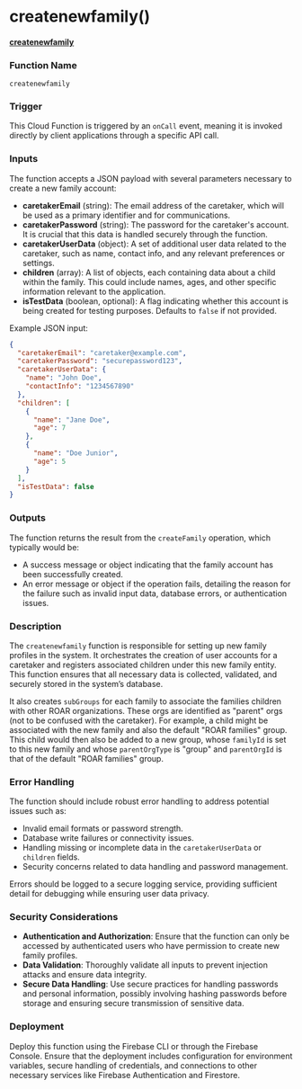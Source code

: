 # createnewfamily()

#### [createnewfamily](https://github.com/yeatmanlab/roar-firebase-functions/blob/e784650492722d24069aa9b0704d1873ea5dafee/gse-roar-admin/functions/src/index.ts#L171)

### Function Name
`createnewfamily`

### Trigger
This Cloud Function is triggered by an `onCall` event, meaning it is invoked directly by client applications through a specific API call.

### Inputs
The function accepts a JSON payload with several parameters necessary to create a new family account:
- **caretakerEmail** (string): The email address of the caretaker, which will be used as a primary identifier and for communications.
- **caretakerPassword** (string): The password for the caretaker's account. It is crucial that this data is handled securely through the function.
- **caretakerUserData** (object): A set of additional user data related to the caretaker, such as name, contact info, and any relevant preferences or settings.
- **children** (array): A list of objects, each containing data about a child within the family. This could include names, ages, and other specific information relevant to the application.
- **isTestData** (boolean, optional): A flag indicating whether this account is being created for testing purposes. Defaults to `false` if not provided.

Example JSON input:
```json
{
  "caretakerEmail": "caretaker@example.com",
  "caretakerPassword": "securepassword123",
  "caretakerUserData": {
    "name": "John Doe",
    "contactInfo": "1234567890"
  },
  "children": [
    {
      "name": "Jane Doe",
      "age": 7
    },
    {
      "name": "Doe Junior",
      "age": 5
    }
  ],
  "isTestData": false
}
```

### Outputs
The function returns the result from the `createFamily` operation, which typically would be:
- A success message or object indicating that the family account has been successfully created.
- An error message or object if the operation fails, detailing the reason for the failure such as invalid input data, database errors, or authentication issues.

### Description
The `createnewfamily` function is responsible for setting up new family profiles in the system. It orchestrates the creation of user accounts for a caretaker and registers associated children under this new family entity. This function ensures that all necessary data is collected, validated, and securely stored in the system’s database.

It also creates `subGroups` for each family to associate the families children with other ROAR organizations. These orgs are identified as "parent" orgs (not to be confused with the caretaker). For example, a child might be associated with the new family and also the default "ROAR families" group. This child would then also be added to a new group, whose `familyId` is set to this new family and whose `parentOrgType` is "group" and `parentOrgId` is that of the default "ROAR families" group.

### Error Handling
The function should include robust error handling to address potential issues such as:
- Invalid email formats or password strength.
- Database write failures or connectivity issues.
- Handling missing or incomplete data in the `caretakerUserData` or `children` fields.
- Security concerns related to data handling and password management.

Errors should be logged to a secure logging service, providing sufficient detail for debugging while ensuring user data privacy.

### Security Considerations
- **Authentication and Authorization**: Ensure that the function can only be accessed by authenticated users who have permission to create new family profiles.
- **Data Validation**: Thoroughly validate all inputs to prevent injection attacks and ensure data integrity.
- **Secure Data Handling**: Use secure practices for handling passwords and personal information, possibly involving hashing passwords before storage and ensuring secure transmission of sensitive data.

### Deployment
Deploy this function using the Firebase CLI or through the Firebase Console. Ensure that the deployment includes configuration for environment variables, secure handling of credentials, and connections to other necessary services like Firebase Authentication and Firestore.
